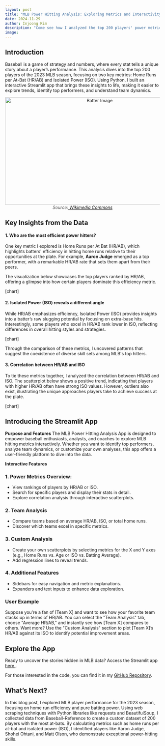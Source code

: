 ```yaml
---
layout: post
title: "MLB Power Hitting Analysis: Exploring Metrics and Interactivity"
date: 2024-11-29
author: Injoong Kim
description: "Come see how I analyzed the top 200 players' power metrics like Home Runs per At-Bat and Isolated Power from the 2023 MLB season! Plus, explore it all with my interactive Streamlit app!"
image:
---
```

## Introduction
Baseball is a game of strategy and numbers, where every stat tells a unique story about a player’s performance. This analysis dives into the top 200 players of the 2023 MLB season, focusing on two key metrics: Home Runs per At-Bat (HR/AB) and Isolated Power (ISO). Using Python, I built an interactive Streamlit app that brings these insights to life, making it easier to explore trends, identify top performers, and understand team dynamics.

<div style="text-align: center;">
  <img src="https://injoongk.github.io/injoong-blog/assets/img/batter1.JPG" alt="Batter Image" width="600" height="350">
  <figcaption style="font-style: italic; color: #5e5e5e;">Source:<a href="https://commons.wikimedia.org/wiki/File:David-ortiz-batters-box.JPG"> Wikimedia Commons</a></figcaption>
</div>


## Key Insights from the Data
#### 1. Who are the most efficient power hitters?
One key metric I explored is Home Runs per At Bat (HR/AB), which highlights batters' efficiency in hitting home runs relative to their opportunities at the plate. For example, **Aaron Judge** emerged as a top performer, with a remarkable HR/AB rate that sets them apart from their peers.

The visualization below showcases the top players ranked by HR/AB, offering a glimpse into how certain players dominate this efficiency metric.

[chart]

#### 2. Isolated Power (ISO) reveals a different angle
While HR/AB emphasizes efficiency, Isolated Power (ISO) provides insights into a batter’s raw slugging potential by focusing on extra-base hits. Interestingly, some players who excel in HR/AB rank lower in ISO, reflecting differences in overall hitting styles and strategies.

[chart]

Through the comparison of these metrics, I uncovered patterns that suggest the coexistence of diverse skill sets among MLB's top hitters.

#### 3. Correlation between HR/AB and ISO
To tie these metrics together, I analyzed the correlation between HR/AB and ISO. The scatterplot below shows a positive trend, indicating that players with higher HR/AB often have strong ISO values. However, outliers also exist, illustrating the unique approaches players take to achieve success at the plate.

[chart]

## Introducing the Streamlit App
**Purpose and Features**
The MLB Power Hitting Analysis App is designed to empower baseball enthusiasts, analysts, and coaches to explore MLB hitting metrics interactively. Whether you want to identify top performers, analyze team dynamics, or customize your own analyses, this app offers a user-friendly platform to dive into the data.

**Interactive Features**
### 1. Power Metrics Overview:
- View rankings of players by HR/AB or ISO.
- Search for specific players and display their stats in detail.
- Explore correlation analysis through interactive scatterplots.

### 2. Team Analysis
- Compare teams based on average HR/AB, ISO, or total home runs.
- Discover which teams excel in specific metrics.

### 3. Custom Analysis
- Create your own scatterplots by selecting metrics for the X and Y axes (e.g., Home Runs vs. Age or ISO vs. Batting Average).
- Add regression lines to reveal trends.

### 4. Additional Features
- Sidebars for easy navigation and metric explanations.
- Expanders and text inputs to enhance data exploration.

### User Example
Suppose you're a fan of [Team X] and want to see how your favorite team stacks up in terms of HR/AB. You can select the "Team Analysis" tab, choose "Average HR/AB," and instantly see how [Team X] compares to others. Want more? Use the "Custom Analysis" section to plot [Team X]’s HR/AB against its ISO to identify potential improvement areas.

## Explore the App
Ready to uncover the stories hidden in MLB data? Access the Streamlit app <a href=https://injoongk-streamlit-blog-post-3-streamlit-rws7j6.streamlit.app/> here </a>.

For those interested in the code, you can find it in my <a href="https://github.com/InjoongK/Streamlit/blob/main/blog_post_3_streamlit.py"> GitHub Repository</a>.

## What’s Next?
In this blog post, I explored MLB player performance for the 2023 season, focusing on home run efficiency and pure batting power. Using web scraping techniques with Python libraries like requests and BeautifulSoup, I collected data from Baseball-Reference to create a custom dataset of 200 players with the most at-bats. By calculating metrics such as home runs per at-bat and isolated power (ISO), I identified players like Aaron Judge, Shohei Ohtani, and Matt Olson, who demonstrate exceptional power-hitting skills.